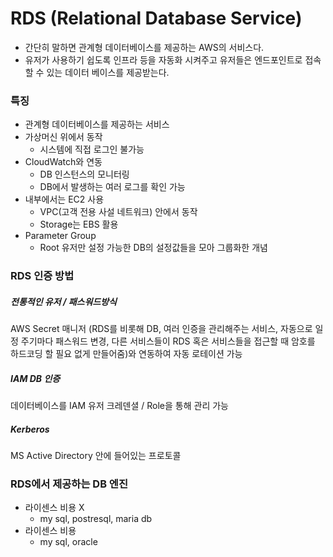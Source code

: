 # RDS (Relational Database Service)

- 간단히 말하면 관계형 데이터베이스를 제공하는 AWS의 서비스다. 
- 유저가 사용하기 쉽도록 인프라 등을 자동화 시켜주고 유저들은 엔드포인트로 접속할 수 있는 데이터 베이스를 제공받는다.

### 특징

- 관계형 데이터베이스를 제공하는 서비스
- 가상머신 위에서 동작
  - 시스템에 직접 로그인 불가능 
- CloudWatch와 연동
  - DB 인스턴스의 모니터링
  - DB에서 발생하는 여러 로그를 확인 가능
- 내부에서는 EC2 사용
  - VPC(고객 전용 사설 네트워크) 안에서 동작 
  - Storage는 EBS 활용
- Parameter Group
  - Root 유저만 설정 가능한 DB의 설정값들을 모아 그룹화한 개념

### RDS 인증 방법
##### 전통적인 유저 / 패스워드방식
AWS Secret 매니저 (RDS를 비롯해 DB, 여러 인증을 관리해주는 서비스, 자동으로 일정 주기마다 패스워드 변경, 다른 서비스들이 RDS 혹은 서비스들을 접근할 때 암호를 하드코딩 할 필요 없게 만들어줌)와 연동하여 자동 로테이션 가능
##### IAM DB 인증
데이터베이스를 IAM 유저 크레덴셜 / Role을 통해 관리 가능
##### Kerberos 
MS Active Directory 안에 들어있는 프로토콜

### RDS에서 제공하는 DB 엔진
- 라이센스 비용 X
  - my sql, postresql, maria db
- 라이센스 비용
  - my sql, oracle
